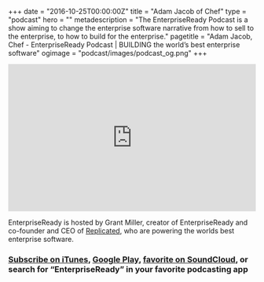 +++
date = "2016-10-25T00:00:00Z"
title = "Adam Jacob of Chef"
type = "podcast"
hero = ""
metadescription = "The EnterpriseReady Podcast is a show aiming to change the enterprise software narrative from how to sell to the enterprise, to how to build for the enterprise."
pagetitle = "Adam Jacob, Chef - EnterpriseReady Podcast | BUILDING the world’s best enterprise software"
ogimage = "podcast/images/podcast_og.png"
+++

<iframe width="100%" height="300" scrolling="no" frameborder="no" allow="autoplay" src="https://w.soundcloud.com/player/?url=https%3A//api.soundcloud.com/tracks/511385043&color=%23ee5042&auto_play=false&hide_related=false&show_comments=true&show_user=true&show_reposts=false&show_teaser=true&visual=true"></iframe>

EnterpriseReady is hosted by Grant Miller, creator of EnterpriseReady and co-founder and CEO of [Replicated](https://www.replicated.com), who are powering the worlds best enterprise software.

### [Subscribe on iTunes](https://itunes.apple.com/us/podcast/ep-1-delivering-software-that-enterprises-love-chefs/id1437951282?i=1000420937811&mt=2), [Google Play](https://play.google.com/music/listen?u=0#/ps/Iq3uifjva44tdvm2orhu4apvjtu), [favorite on SoundCloud](https://soundcloud.com/heavybit/sets/enterpriseready), or search for “EnterpriseReady” in your favorite podcasting app
